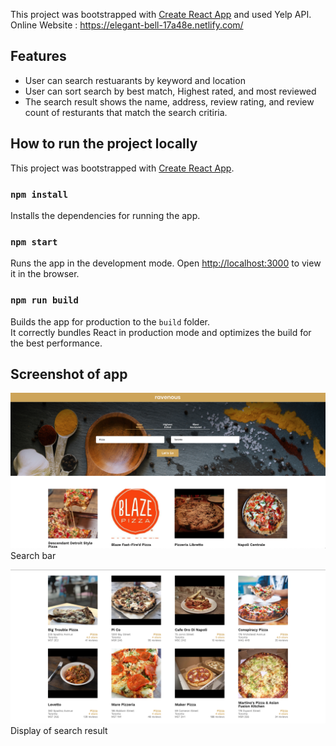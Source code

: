 This project was bootstrapped with [Create React App](https://github.com/facebook/create-react-app) and used Yelp API.<br>
Online Website : https://elegant-bell-17a48e.netlify.com/

## Features
- User can search restuarants by keyword and location
- User can sort search by best match, Highest rated, and most reviewed
- The search result shows the name, address, review rating, and review count of resturants that match the search critiria.


## How to run the project locally

This project was bootstrapped with [Create React App](https://github.com/facebook/create-react-app).

### `npm install`
Installs the dependencies for running the app.

### `npm start`

Runs the app in the development mode.
Open [http://localhost:3000](http://localhost:3000) to view it in the browser.

### `npm run build`

Builds the app for production to the `build` folder.<br>
It correctly bundles React in production mode and optimizes the build for the best performance.



## Screenshot of app

![searchbar](public/ss_searchbar.png)
Search bar
</br>


![displaylist](public/ss_displaydetail.png)
Display of search result
<br>

